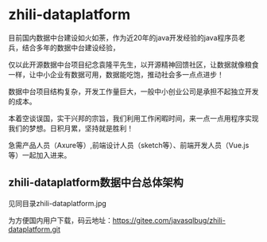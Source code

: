 # zhili-dataplatform

目前国内数据中台建设如火如荼，作为近20年的java开发经验的java程序员老兵，结合多年的数据中台建设经验，

仅以此开源数据中台项目纪念袁隆平先生，以开源精神回馈社区，让数据就像粮食一样，让中小企业有数据可用，数据能吃饱，推动社会多一点点进步！

数据中台项目结构复杂，开发工作量巨大，一般中小创业公司是承担不起独立开发的成本。

本着空谈误国，实干兴邦的宗旨，我们利用工作闲暇时间，来一点一点用程序实现我们的梦想。日积月累，坚持就是胜利！

急需产品人员（Axure等）,前端设计人员（sketch等）、前端开发人员（Vue.js等）一起加入进来。

## zhili-dataplatform数据中台总体架构

见同目录zhili-dataplatform.jpg

为方便国内用户下载，码云地址：https://gitee.com/javasqlbug/zhili-dataplatform.git
